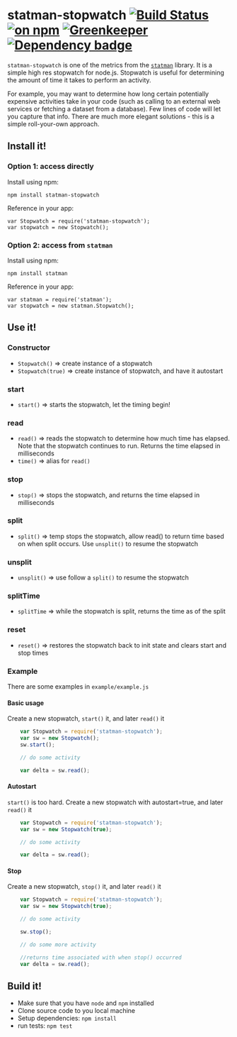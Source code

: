 # statman-stopwatch [![Build Status](https://travis-ci.org/jasonray/statman-stopwatch.svg?branch=master)](https://travis-ci.org/jasonray/statman-stopwatch) [![on npm](http://img.shields.io/npm/v/statman-stopwatch.svg?style=flat)](https://www.npmjs.org/package/statman-stopwatch) [![Greenkeeper](https://badges.greenkeeper.io/jasonray/statman-stopwatch.svg)](https://greenkeeper.io/) [![Dependency badge](https://david-dm.org/jasonray/statman-stopwatch.svg)](https://david-dm.org/jasonray/statman-stopwatch)

`statman-stopwatch` is one of the metrics from the [`statman`](https://github.com/jasonray/statman) library.  It is a simple high res stopwatch for node.js.  Stopwatch is useful for determining the amount of time it takes to perform an activity.

For example, you may want to determine how long certain potentially expensive activities take in your code (such as calling to an external web services or fetching a dataset from a database).  Few lines of code will let you capture that info.  There are much more elegant solutions - this is a simple roll-your-own approach.

## Install it!
### Option 1: access directly
Install using npm:
```
npm install statman-stopwatch
```

Reference in your app:
```
var Stopwatch = require('statman-stopwatch');
var stopwatch = new Stopwatch();
```

### Option 2: access from `statman`
Install using npm:
```
npm install statman
```

Reference in your app:
```
var statman = require('statman');
var stopwatch = new statman.Stopwatch();
```

## Use it!
### Constructor
-   `Stopwatch()` => create instance of a stopwatch
-   `Stopwatch(true)` => create instance of stopwatch, and have it autostart

### start
-   `start()` => starts the stopwatch, let the timing begin!

### read
-   `read()` => reads the stopwatch to determine how much time has elapsed.  Note that the stopwatch continues to run.  Returns the time elapsed in milliseconds
-   `time()` => alias for `read()`

### stop
-   `stop()` => stops the stopwatch, and returns the time elapsed in milliseconds

### split
-   `split()` => temp stops the stopwatch, allow read() to return time based on when split occurs.  Use `unsplit()` to resume the stopwatch

### unsplit
-   `unsplit()` => use follow a `split()` to resume the stopwatch

### splitTime
-   `splitTime` => while the stopwatch is split, returns the time as of the split

### reset
-   `reset()` => restores the stopwatch back to init state and clears start and stop times

### Example

There are some examples in `example/example.js`

#### Basic usage
Create a new stopwatch, `start()` it, and later `read()` it
``` javascript
    var Stopwatch = require('statman-stopwatch');
    var sw = new Stopwatch();
    sw.start();

    // do some activity

    var delta = sw.read();
 ```

#### Autostart
`start()` is too hard.  Create a new stopwatch with autostart=true, and later `read()` it
``` javascript
    var Stopwatch = require('statman-stopwatch');
    var sw = new Stopwatch(true);

    // do some activity

    var delta = sw.read();
 ```

#### Stop
Create a new stopwatch, `stop()` it, and later `read()` it
``` javascript
    var Stopwatch = require('statman-stopwatch');
    var sw = new Stopwatch(true);

    // do some activity

    sw.stop();

    // do some more activity

    //returns time associated with when stop() occurred
    var delta = sw.read();
 ```
 
## Build it!
-   Make sure that you have `node` and `npm` installed
-   Clone source code to you local machine
-   Setup dependencies: `npm install`
-   run tests: `npm test`
